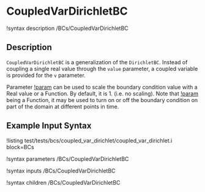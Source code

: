 # CoupledVarDirichletBC

!syntax description /BCs/CoupledVarDirichletBC

## Description

`CoupledVarDirichletBC` is a generalization of the `DirichletBC`. Instead of
coupling a single real value through the `value` parameter, a coupled variable
is provided for the `v` parameter.

Parameter [!param](/BCs/CoupledVarDirichletBC/scale_factor) can be used to scale the boundary condition value with a Real value or a Function. By default, it is $1.$ (i.e. no scaling).
Note that [!param](/BCs/CoupledVarDirichletBC/scale_factor) being a Function, it may be used to turn on or off the boundary condition on part of the domain at different points in time. 

## Example Input Syntax

!listing test/tests/bcs/coupled_var_dirichlet/coupled_var_dirichlet.i block=BCs

!syntax parameters /BCs/CoupledVarDirichletBC

!syntax inputs /BCs/CoupledVarDirichletBC

!syntax children /BCs/CoupledVarDirichletBC
